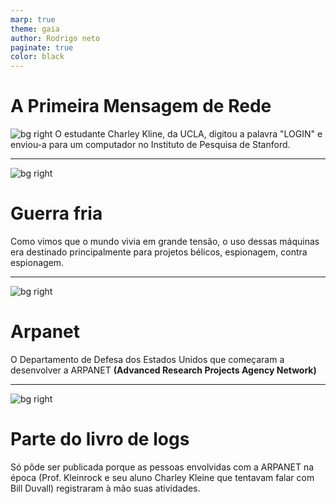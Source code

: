 ```yaml
---
marp: true
theme: gaia
author: Rodrigo neto
paginate: true
color: black
---
```

# A Primeira Mensagem de Rede
![bg right](https://s2.glbimg.com/j3GOH_5tUrbd1l-1vz0P0Y2O9k0=/e.glbimg.com/og/ed/f/original/2019/10/29/arpanet.jpg)
 O estudante Charley Kline, da UCLA, digitou a palavra "LOGIN" e enviou-a para um computador no Instituto de Pesquisa de Stanford.

---
<!--Em 29 de outubro de 1969, como parte do experimento ARPANET, a primeira mensagem de rede foi enviada. O estudante Charley Kline, da UCLA, digitou a palavra "LOGIN" e enviou-a para um computador no Instituto de Pesquisa de Stanford. Embora apenas as letras "L" e "O" tenham sido recebidas com sucesso antes de uma falha no sistema, esse evento histórico marcou o início da comunicação digital através de redes de computadores. A partir desse marco, as redes evoluíram para se tornarem a Internet, conectando bilhões de dispositivos e pessoas em todo o mundo.-->


![bg right](https://2.bp.blogspot.com/-FcTpiNn_B_k/VOq8Fk3H6_I/AAAAAAAAeaQ/IhmyuTqLWlQ/s1600/curiosidades-guerra-fria.jpg)

# Guerra fria
Como vimos que o mundo vivia em grande tensão, o uso dessas máquinas era destinado
principalmente para projetos bélicos,
espionagem, contra espionagem.

---


<!--Como vimos que o mundo vivia em grande
tensão, o uso dessas máquinas era destinado
principalmente para projetos bélicos,
espionagem, contra espionagem. Assim, houve
uma necessidade de trafegar informações de
grande segredo entre locais distantes e foi em
um laboratório do Departamento de Defesa dos
Estados Unidos que começaram a desenvolver
a ARPANET (Advanced Research Projects
Agency Network).-->





![bg right](https://s3.amazonaws.com/s3.timetoast.com/public/uploads/photo/14706752/image/f0d55f31b273d8887c1536c34c5fe70b)

# Arpanet

O Departamento de Defesa dos
Estados Unidos que começaram a desenvolver
a ARPANET **(Advanced Research Projects
Agency Network)**

<!--A Advanced Research Projects Agency Network (acrônimo ARPANET; em português: Rede da Agência para Projetos de Pesquisa Avançada) foi uma rede de computadores construída em 1969 para transmissão de dados militares sigilosos e interligação dos departamentos de pesquisa nos Estados Unidos-->
---


![bg right](https://img.ibxk.com.br/2014/07/04/04095227734127.gif)
# Parte do livro de logs
Só pôde ser publicada porque as pessoas envolvidas com a ARPANET na época (Prof. Kleinrock e seu aluno Charley Kleine que tentavam falar com Bill Duvall) registraram à mão suas atividades.

<!--De qualquer forma, essa pequena curiosidade só pôde ser publicada porque as pessoas envolvidas com a ARPANET na época (Prof. Kleinrock e seu aluno Charley Kleine que tentavam falar com Bill Duvall) registraram à mão suas atividades. Essa mensagem foi enviada às 22h30 em 29/10/1969 e, caso você consiga entender tudo o que foi escrito no livro de registros da universidade norte-americana, é possível conferir as atividades de comunicação realizadas no log acima. O conteúdo, entretanto, foi especificado pela Universidade da Califórnia mais tarde.-->
